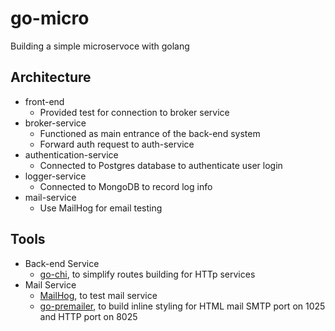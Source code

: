 # go-micro
Building a simple microservoce with golang

## Architecture
- front-end
    - Provided test for connection to broker service
- broker-service
    - Functioned as main entrance of the back-end system
    - Forward auth request to auth-service
- authentication-service
    - Connected to Postgres database to authenticate user login
- logger-service
    - Connected to MongoDB to record log info
- mail-service
    - Use MailHog for email testing 


## Tools
- Back-end Service
    - [go-chi](github.com/go-chi/chi), to simplify routes building for HTTp services
- Mail Service
    - [MailHog](https://github.com/mailhog/MailHog), to test mail service
    - [go-premailer](github.com/vanng822/go-premailer), to build inline styling for HTML mail
SMTP port on 1025 and HTTP port on 8025